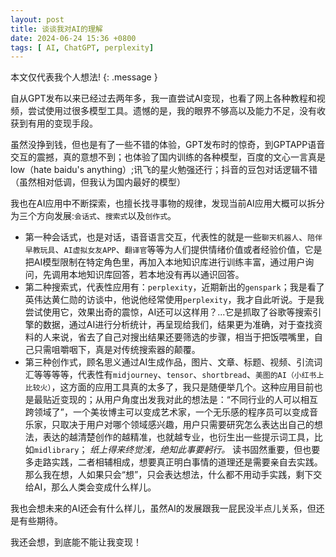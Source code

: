 ```yaml
---
layout: post
title: 谈谈我对AI的理解
date: 2024-06-24 15:36 +0800
tags: [ AI, ChatGPT, perplexity]
---
```


本文仅代表我个人想法! 
{: .message }

自从GPT发布以来已经过去两年多，我一直尝试AI变现，也看了网上各种教程和视频，尝试使用过很多模型工具。遗憾的是，我的眼界不够高以及能力不足，没有收获到有用的变现手段。

虽然没挣到钱，但也是有了一些不错的体验，GPT发布时的惊奇，到GPTAPP语音交互的震撼，真的意想不到；也体验了国内训练的各种模型，百度的文心一言真是low（hate baidu's anything）;讯飞的星火勉强还行；抖音的豆包对话逻辑不错（虽然相对低调，但我认为国内最好的模型）

我也在AI应用中不断探索，也擅长找寻事物的规律，发现当前AI应用大概可以拆分为三个方向发展:`会话式`、`搜索式`以及`创作式`。
- 第一种会话式，也是对话，语音语言交互，代表性的就是一些`聊天机器人`、`陪伴早教玩具`、`AI虚拟女友APP`、`翻译官`等等为人们提供情绪价值或者经验价值，它是把AI模型限制在特定角色里，再加入本地知识库进行训练丰富，通过用户询问，先调用本地知识库回答，若本地没有再以通识回答。
- 第二种搜索式，代表性应用有：`perplexity`，近期新出的`genspark`；我是看了英伟达黄仁勋的访谈中，他说他经常使用`perplexity`，我才自此听说。于是我尝试使用它，效果出奇的震惊，AI还可以这样用？...它是抓取了谷歌等搜索引擎的数据，通过AI进行分析统计，再呈现给我们，结果更为准确，对于查找资料的人来说，省去了自己对搜出结果还要筛选的步骤，相当于把饭喂嘴里，自己只需咀嚼咽下，真是对传统搜索器的颠覆。
- 第三种创作式，顾名思义通过AI生成作品，图片、文章、标题、视频、引流词汇等等等等，代表性有`midjourney`、`tensor`、`shortbread`、`美图的AI（小红书上比较火）`，这方面的应用工具真的太多了，我只是随便举几个。这种应用目前也是最贴近变现的；从用户角度出发我对此的想法是：“不同行业的人可以相互跨领域了”，一个美妆博主可以变成艺术家，一个无乐感的程序员可以变成音乐家，只取决于用户对哪个领域感兴趣，用户只需要研究怎么表达出自己的想法，表达的越清楚创作的越精准，也就越专业，也衍生出一些提示词工具，比如`midlibrary`；
*纸上得来终觉浅，绝知此事要躬行。* 读书固然重要，但也要多走路实践，二者相辅相成，想要真正明白事情的道理还是需要亲自去实践。那么我在想，人如果只会“想”，只会表达想法，什么都不用动手实践，剩下交给AI，那么人类会变成什么样儿。

我也会想未来的AI还会有什么样儿，虽然AI的发展跟我一屁民没半点儿关系，但还是有些期待。

我还会想，到底能不能让我变现！
